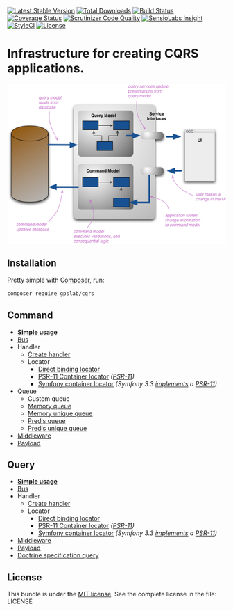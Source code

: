 [![Latest Stable Version](https://img.shields.io/packagist/v/gpslab/cqrs.svg?maxAge=3600&label=stable)](https://packagist.org/packages/gpslab/cqrs)
[![Total Downloads](https://img.shields.io/packagist/dt/gpslab/cqrs.svg?maxAge=3600)](https://packagist.org/packages/gpslab/cqrs)
[![Build Status](https://img.shields.io/travis/gpslab/cqrs.svg?maxAge=3600)](https://travis-ci.org/gpslab/cqrs)
[![Coverage Status](https://img.shields.io/coveralls/gpslab/cqrs.svg?maxAge=3600)](https://coveralls.io/github/gpslab/cqrs?branch=master)
[![Scrutinizer Code Quality](https://img.shields.io/scrutinizer/g/gpslab/cqrs.svg?maxAge=3600)](https://scrutinizer-ci.com/g/gpslab/cqrs/?branch=master)
[![SensioLabs Insight](https://img.shields.io/sensiolabs/i/a7885c13-685e-49bc-b1e7-635010540f21.svg?maxAge=3600&label=SLInsight)](https://insight.sensiolabs.com/projects/a7885c13-685e-49bc-b1e7-635010540f21)
[![StyleCI](https://styleci.io/repos/92310135/shield?branch=master)](https://styleci.io/repos/92310135)
[![License](https://img.shields.io/packagist/l/gpslab/cqrs.svg?maxAge=3600)](https://github.com/gpslab/cqrs)

# Infrastructure for creating CQRS applications.

![CQRS base scheme](cqrs_schema.png)

## Installation

Pretty simple with [Composer](http://packagist.org), run:

```sh
composer require gpslab/cqrs
```

## Command

* **[Simple usage](docs/command/simple_usage.md)**
* [Bus](docs/command/command_bus.md)
* Handler
  * [Create handler](docs/command/handler.md)
  * Locator
    * [Direct binding locator](docs/command/locator/direct_binding.md)
    * [PSR-11 Container locator](docs/command/locator/psr-11_container.md) *([PSR-11](https://github.com/php-fig/fig-standards/blob/master/accepted/PSR-11-container.md))*
    * [Symfony container locator](docs/command/locator/symfony_container.md) *(Symfony 3.3 [implements](http://symfony.com/blog/new-in-symfony-3-3-psr-11-containers) a [PSR-11](https://github.com/php-fig/fig-standards/blob/master/accepted/PSR-11-container.md))*
* Queue
  * Custom queue
  * [Memory queue](docs/command/queue/memory.md)
  * [Memory unique queue](docs/command/queue/memory_unique.md)
  * [Predis queue](docs/command/queue/predis.md)
  * [Predis unique queue](docs/command/queue/predis_unique.md)
* [Middleware](https://github.com/gpslab/middleware)
* [Payload](https://github.com/gpslab/payload)

## Query

* **[Simple usage](docs/query/simple_usage.md)**
* [Bus](docs/query/query_bus.md)
* Handler
  * [Create handler](docs/query/handler.md)
  * Locator
    * [Direct binding locator](docs/query/locator/direct_binding.md)
    * [PSR-11 Container locator](docs/query/locator/psr-11_container.md) *([PSR-11](https://github.com/php-fig/fig-standards/blob/master/accepted/PSR-11-container.md))*
    * [Symfony container locator](docs/query/locator/symfony_container.md) *(Symfony 3.3 [implements](http://symfony.com/blog/new-in-symfony-3-3-psr-11-containers) a [PSR-11](https://github.com/php-fig/fig-standards/blob/master/accepted/PSR-11-container.md))*
* [Middleware](https://github.com/gpslab/middleware)
* [Payload](https://github.com/gpslab/payload)
* [Doctrine specification query](https://github.com/gpslab/specification-query)

## License

This bundle is under the [MIT license](http://opensource.org/licenses/MIT). See the complete license in the file: LICENSE
